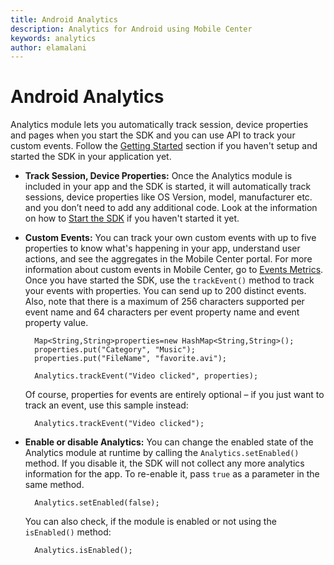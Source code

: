 ```yaml
---
title: Android Analytics
description: Analytics for Android using Mobile Center
keywords: analytics
author: elamalani
---
```


# Android Analytics


Analytics module lets you automatically track session, device properties and pages when you start the SDK and you can use API to track your custom events. Follow the [Getting Started](/sdk/Android/getting-started) section if you haven't setup and started the SDK in your application yet.

* **Track Session, Device Properties:**  Once the Analytics module is included in your app and the SDK is started, it will automatically track sessions, device properties like OS Version, model, manufacturer etc. and you don’t need to add any additional code.
    Look at the information on how to [Start the SDK](/sdk/Android/getting-started#3-start-the-sdk) if you haven't started it yet.

* **Custom Events:** You can track your own custom events with up to five properties to know what's happening in your app, understand user actions, and see the aggregates in the Mobile Center portal. For more information about custom events in Mobile Center, go to [Events Metrics](/analytics/understand-events). Once you have started the SDK, use the `trackEvent()` method to track your events with properties. You can send up to 200 distinct events. Also, note that there is a maximum of 256 characters supported per event name and 64 characters per event property name and event property value.

        Map<String,String>properties=new HashMap<String,String>();
        properties.put("Category", "Music");
        properties.put("FileName", "favorite.avi");

        Analytics.trackEvent("Video clicked", properties);

    Of course, properties for events are entirely optional – if you just want to track an event, use this sample instead:


        Analytics.trackEvent("Video clicked");

* **Enable or disable Analytics:**  You can change the enabled state of the Analytics module at runtime by calling the `Analytics.setEnabled()` method. If you disable it, the SDK will not collect any more analytics information for the app. To re-enable it, pass `true` as a parameter in the same method.

        Analytics.setEnabled(false);

    You can also check, if the module is enabled or not using the `isEnabled()` method:

        Analytics.isEnabled();
